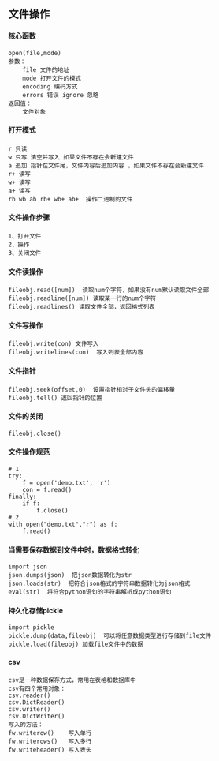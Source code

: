 ## 文件操作
#### 核心函数
    open(file,mode)
    参数：
        file 文件的地址
        mode 打开文件的模式
        encoding 编码方式
        errors 错误 ignore 忽略
    返回值：
        文件对象
#### 打开模式
    r 只读
    w 只写 清空并写入 如果文件不存在会新建文件
    a 追加 指针在文件尾，文件内容后追加内容 ，如果文件不存在会新建文件
    r+ 读写
    w+ 读写
    a+ 读写
    rb wb ab rb+ wb+ ab+  操作二进制的文件
#### 文件操作步骤
    1、打开文件
    2、操作
    3、关闭文件
#### 文件读操作
    fileobj.read([num])  读取num个字符，如果没有num默认读取文件全部
    fileobj.readline([num]) 读取某一行的num个字符
    fileobj.readlines() 读取文件全部，返回格式列表
#### 文件写操作
    fileobj.write(con) 文件写入
    fileobj.writelines(con)  写入列表全部内容
#### 文件指针
    fileobj.seek(offset,0)  设置指针相对于文件头的偏移量
    fileobj.tell() 返回指针的位置
#### 文件的关闭
    fileobj.close()
#### 文件操作规范
    # 1
    try:
        f = open('demo.txt', 'r')
        con = f.read()
    finally:
        if f:
            f.close()
    # 2
    with open("demo.txt","r") as f:
        f.read()
#### 当需要保存数据到文件中时，数据格式转化
    import json
    json.dumps(json)  把json数据转化为str
    json.loads(str)  把符合json格式的字符串数据转化为json格式
    eval(str)  将符合python语句的字符串解析成python语句
#### 持久化存储pickle
    import pickle
    pickle.dump(data,fileobj)  可以将任意数据类型进行存储到file文件
    pickle.load(fileobj) 加载file文件中的数据
#### csv
    csv是一种数据保存方式，常用在表格和数据库中
    csv有四个常用对象：
    csv.reader()
    csv.DictReader()
    csv.writer()
    csv.DictWriter()
    写入的方法：    
    fw.writerow()    写入单行
    fw.writerows()   写入多行
    fw.writeheader() 写入表头
